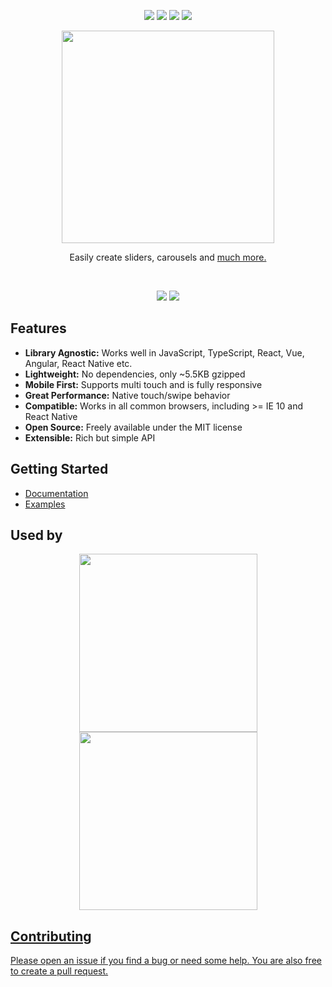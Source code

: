 <p align="center">
<a href="https://www.npmjs.com/package/keen-slider"><img src="https://badge.fury.io/js/keen-slider.svg" /></a>
<a href="https://www.npmjs.com/package/keen-slider"><img src="https://img.shields.io/npm/l/keen-slider?color=success" /></a>
<a href="https://www.npmjs.com/package/keen-slider"><img src="https://img.shields.io/npm/dm/keen-slider" /></a>
<a href="https://www.jsdelivr.com/package/npm/keen-slider"><img src="https://data.jsdelivr.com/v1/package/npm/keen-slider/badge" /></a>

</p>
<p align="center">
<a href="https://keen-slider.io" title="Keen-Slider"><img width="340" src="https://keen-slider.io/images/logo-github.svg" /></a>
</p>
<p align="center">
  Easily create sliders, carousels and <a href="https://keen-slider.io/examples">much more.</a>
</p>
<br/>

<p align="center">
<a href="https://keen-slider.io/examples#draggable-card"><img src="https://keen-slider.io/images/card.gif" /></a>
<a href="https://keen-slider.io/examples#datetimepicker"><img src="https://keen-slider.io/images/demo2.gif" /></a>
</p>

## Features

- **Library Agnostic:** Works well in JavaScript, TypeScript, React, Vue, Angular, React Native etc.
- **Lightweight:** No dependencies, only ~5.5KB gzipped
- **Mobile First:** Supports multi touch and is fully responsive
- **Great Performance:** Native touch/swipe behavior
- **Compatible:** Works in all common browsers, including >= IE 10 and React Native
- **Open Source:** Freely available under the MIT license
- **Extensible:** Rich but simple API

## Getting Started

- [Documentation](https://keen-slider.io/docs)
- [Examples](https://keen-slider.io/examples)

## Used by

<p align="middle" dir="auto">
  <a href="https://nextjs.org/commerce" rel="nofollow"><img width="285" src="https://keen-slider.io/images/next.png" style="max-width: 100%;"></a>
  <a href="https://tinder.com/" rel="nofollow"><img width="285" src="https://keen-slider.io/images/tinder.png" style="max-width: 100%;">
</p>

## Contributing

Please open an issue if you find a bug or need some help. You are also free to create a pull request.
